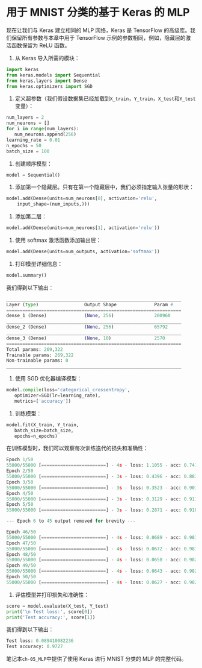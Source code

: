 # 用于 MNIST 分类的基于 Keras 的 MLP

现在让我们与 Keras 建立相同的 MLP 网络，Keras 是 TensorFlow 的高级库。我们保留所有参数与本章中用于 TensorFlow 示例的参数相同，例如，隐藏层的激活函数保留为 ReLU 函数。

1.  从 Keras 导入所需的模块：

```py
import keras
from keras.models import Sequential
from keras.layers import Dense
from keras.optimizers import SGD
```

1.  定义超参数（我们假设数据集已经加载到`X_train`，`Y_train`，`X_test`和`Y_test`变量）：

```py
num_layers = 2
num_neurons = []
for i in range(num_layers):
   num_neurons.append(256)
learning_rate = 0.01
n_epochs = 50
batch_size = 100
```

1.  创建顺序模型：

```py
model = Sequential()
```

1.  添加第一个隐藏层。只有在第一个隐藏层中，我们必须指定输入张量的形状：

```py
model.add(Dense(units=num_neurons[0], activation='relu', 
    input_shape=(num_inputs,)))
```

1.  添加第二层：

```py
model.add(Dense(units=num_neurons[1], activation='relu'))
```

1.  使用 softmax 激活函数添加输出层：

```py
model.add(Dense(units=num_outputs, activation='softmax'))
```

1.  打印模型详细信息：

```py
model.summary()
```

我们得到以下输出：

```py
_________________________________________________________________
Layer (type)                 Output Shape              Param #   
=================================================================
dense_1 (Dense)              (None, 256)               200960    
_________________________________________________________________
dense_2 (Dense)              (None, 256)               65792     
_________________________________________________________________
dense_3 (Dense)              (None, 10)                2570      
=================================================================
Total params: 269,322
Trainable params: 269,322
Non-trainable params: 0
_________________________________________________________________
```

1.  使用 SGD 优化器编译模型：

```py
model.compile(loss='categorical_crossentropy',
   optimizer=SGD(lr=learning_rate),
   metrics=['accuracy'])
```

1.  训练模型：

```py
model.fit(X_train, Y_train,
   batch_size=batch_size,
   epochs=n_epochs)
```

在训练模型时，我们可以观察每次训练迭代的损失和准确性：

```py
Epoch 1/50
55000/55000 [========================] - 4s - loss: 1.1055 - acc: 0.7413     
Epoch 2/50
55000/55000 [========================] - 3s - loss: 0.4396 - acc: 0.8833     
Epoch 3/50
55000/55000 [========================] - 3s - loss: 0.3523 - acc: 0.9010     
Epoch 4/50
55000/55000 [========================] - 3s - loss: 0.3129 - acc: 0.9112     
Epoch 5/50
55000/55000 [========================] - 3s - loss: 0.2871 - acc: 0.9181     

--- Epoch 6 to 45 output removed for brevity ---     

Epoch 46/50
55000/55000 [========================] - 4s - loss: 0.0689 - acc: 0.9814     
Epoch 47/50
55000/55000 [========================] - 4s - loss: 0.0672 - acc: 0.9819     
Epoch 48/50
55000/55000 [========================] - 4s - loss: 0.0658 - acc: 0.9822     
Epoch 49/50
55000/55000 [========================] - 4s - loss: 0.0643 - acc: 0.9829     
Epoch 50/50
55000/55000 [========================] - 4s - loss: 0.0627 - acc: 0.9829 
```

1.  评估模型并打印损失和准确性：

```py
score = model.evaluate(X_test, Y_test)
print('\n Test loss:', score[0])
print('Test accuracy:', score[1])
```

我们得到以下输出：

```py
Test loss: 0.089410082236
Test accuracy: 0.9727
```

笔记本`ch-05_MLP`中提供了使用 Keras 进行 MNIST 分类的 MLP 的完整代码。